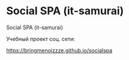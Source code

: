 # Social SPA (it-samurai)
Social SPA (it-samurai)

Учебный проект соц. сети: 

https://bringmenoizzze.github.io/socialspa
